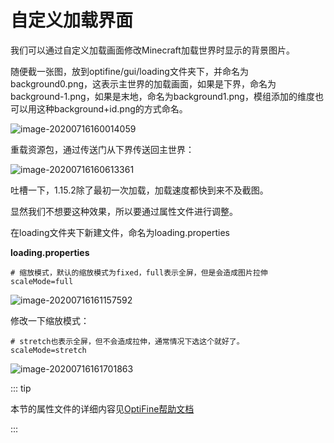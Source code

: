 # 自定义加载界面

我们可以通过自定义加载画面修改Minecraft加载世界时显示的背景图片。

随便截一张图，放到optifine/gui/loading文件夹下，并命名为background0.png，这表示主世界的加载画面，如果是下界，命名为background-1.png，如果是末地，命名为background1.png，模组添加的维度也可以用这种background+id.png的方式命名。

![image-20200716160014059](https://i.loli.net/2020/07/28/aM3KTs6dDILZ8xA.png)

重载资源包，通过传送门从下界传送回主世界：

![image-20200716160613361](https://i.loli.net/2020/07/28/WXpmgicv4sEGb98.png)

吐槽一下，1.15.2除了最初一次加载，加载速度都快到来不及截图。

显然我们不想要这种效果，所以要通过属性文件进行调整。

在loading文件夹下新建文件，命名为loading.properties

**loading.properties**

```properties
# 缩放模式，默认的缩放模式为fixed，full表示全屏，但是会造成图片拉伸
scaleMode=full
```

![image-20200716161157592](https://i.loli.net/2020/07/28/o6fRICiSw3HpNVW.png)

修改一下缩放模式：

```properties
# stretch也表示全屏，但不会造成拉伸，通常情况下选这个就好了。
scaleMode=stretch
```

![image-20200716161701863](https://i.loli.net/2020/07/28/dmqWFLQHygtPYOn.png)

::: tip

本节的属性文件的详细内容见[OptiFine帮助文档](https://www.mcbbs.net/forum.php?mod=redirect&goto=findpost&ptid=896135&pid=15608659)

:::